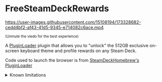 # FreeSteamDeckRewards


https://user-images.githubusercontent.com/15108194/173328682-cedd4bf2-af43-41d5-9345-e714082c6ace.mp4

<sup>(Unmute the viedo for the best experience)</sup>

A [PluginLoader](https://github.com/SteamDeckHomebrew/PluginLoader) plugin that allows you to "unlock" the 512GB exclusive on-screen keyboard theme and profile rewards on any Steam Deck.

Code used to launch the browser is from [SteamDeckHomebrew's PluginLoader](https://github.com/SteamDeckHomebrew/PluginLoader/blob/1199c080bc076efa855e928a34972866f6114ba1/plugin_loader/utilities.py#L109)

<details>
  <summary>Known limitations</summary>
  
  Autoplay is disabled in the browser, requiring you to manually tap to continue.
  
</details>

